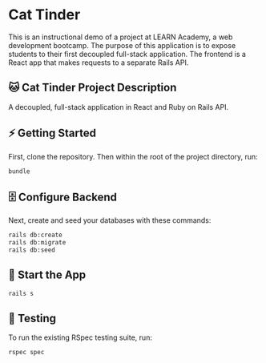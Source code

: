 # Cat Tinder

This is an instructional demo of a project at LEARN Academy, a web development bootcamp. The purpose of this application is to expose students to their first decoupled full-stack application. The frontend is a React app that makes requests to a separate Rails API.

## 🐱 Cat Tinder Project Description

A decoupled, full-stack application in React and Ruby on Rails API. 

## ⚡️ Getting Started

First, clone the repository. Then within the root of the project directory, run:

```bash
bundle
```

## 🗄️ Configure Backend

Next, create and seed your databases with these commands:

```bash
rails db:create
rails db:migrate
rails db:seed
```

## 🏁 Start the App

```bash
rails s
```

## 🚗 Testing

To run the existing RSpec testing suite, run:

```bash
rspec spec
```
